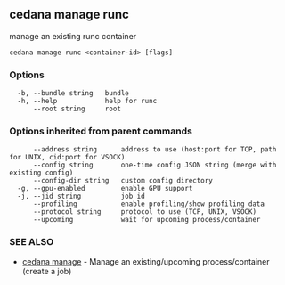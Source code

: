 ## cedana manage runc

manage an existing runc container

```
cedana manage runc <container-id> [flags]
```

### Options

```
  -b, --bundle string   bundle
  -h, --help            help for runc
      --root string     root
```

### Options inherited from parent commands

```
      --address string      address to use (host:port for TCP, path for UNIX, cid:port for VSOCK)
      --config string       one-time config JSON string (merge with existing config)
      --config-dir string   custom config directory
  -g, --gpu-enabled         enable GPU support
  -j, --jid string          job id
      --profiling           enable profiling/show profiling data
      --protocol string     protocol to use (TCP, UNIX, VSOCK)
      --upcoming            wait for upcoming process/container
```

### SEE ALSO

* [cedana manage](cedana_manage.md)	 - Manage an existing/upcoming process/container (create a job)

